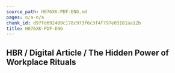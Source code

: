 ```yaml
---
source_path: H076XK-PDF-ENG.md
pages: n/a-n/a
chunk_id: d97fd692409c178c973f6c3f4f797e03181aa12b
title: H076XK-PDF-ENG
---
```

## HBR / Digital Article / The Hidden Power of Workplace Rituals
